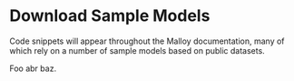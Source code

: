 # Download Sample Models

Code snippets will appear throughout the Malloy documentation, many of which rely on a number of sample models based on public datasets.

Foo abr baz.